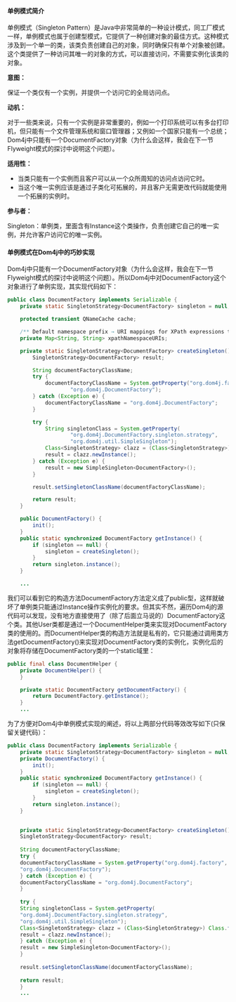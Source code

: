 #### 单例模式简介

单例模式（Singleton Pattern）是Java中非常简单的一种设计模式，同工厂模式一样，单例模式也属于创建型模式，它提供了一种创建对象的最佳方式。这种模式涉及到一个单一的类，该类负责创建自己的对象，同时确保只有单个对象被创建。这个类提供了一种访问其唯一的对象的方式，可以直接访问，不需要实例化该类的对象。

**意图：**

保证一个类仅有一个实例，并提供一个访问它的全局访问点。

**动机：**

对于一些类来说，只有一个实例是非常重要的，例如一个打印系统可以有多台打印机，但只能有一个文件管理系统和窗口管理器；又例如一个国家只能有一个总统；Dom4j中只能有一个DocumentFactory对象（为什么会这样，我会在下一节Flyweight模式的探讨中说明这个问题）。

**适用性：**

* 当类只能有一个实例而且客户可以从一个众所周知的访问点访问它时。
* 当这个唯一实例应该是通过子类化可拓展的，并且客户无需更改代码就能使用一个拓展的实例时。

**参与者：**

Singleton：单例类，里面含有Instance这个类操作，负责创建它自己的唯一实例，并允许客户访问它的唯一实例。

#### 单例模式在Dom4j中的巧妙实现

Dom4j中只能有一个DocumentFactory对象（为什么会这样，我会在下一节Flyweight模式的探讨中说明这个问题）。所以Dom4j中对DocumentFactory这个对象进行了单例实现，其实现代码如下：

```java
public class DocumentFactory implements Serializable {
    private static SingletonStrategy<DocumentFactory> singleton = null;

    protected transient QNameCache cache;

    /** Default namespace prefix → URI mappings for XPath expressions to use */
    private Map<String, String> xpathNamespaceURIs;

    private static SingletonStrategy<DocumentFactory> createSingleton() {
        SingletonStrategy<DocumentFactory> result;

        String documentFactoryClassName;
        try {
            documentFactoryClassName = System.getProperty("org.dom4j.factory",
                    "org.dom4j.DocumentFactory");
        } catch (Exception e) {
            documentFactoryClassName = "org.dom4j.DocumentFactory";
        }

        try {
            String singletonClass = System.getProperty(
                    "org.dom4j.DocumentFactory.singleton.strategy",
                    "org.dom4j.util.SimpleSingleton");
            Class<SingletonStrategy> clazz = (Class<SingletonStrategy>) Class.forName(singletonClass);
            result = clazz.newInstance();
        } catch (Exception e) {
            result = new SimpleSingleton<DocumentFactory>();
        }

        result.setSingletonClassName(documentFactoryClassName);

        return result;
    }

    public DocumentFactory() {
        init();
    }
    public static synchronized DocumentFactory getInstance() {
        if (singleton == null) {
            singleton = createSingleton();
        }
        return singleton.instance();
    }

    ...
```

我们可以看到它的构造方法DocumentFactory方法定义成了public型，这样就破坏了单例类只能通过Instance操作实例化的要求。但其实不然，遍历Dom4j的源代码可以发现，没有地方直接使用了（除了后面立马说的）DocumentFactory这个类。其他User类都是通过一个DocumentHelper类来实现对DocumentFactory类的使用的。而DocumentHelper类的构造方法就是私有的，它只能通过调用类方法getDocumentFactory\(\)来实现对DocumentFactory类的实例化，实例化后的对象将存储在DocumentFactory类的一个static域里：

```java
public final class DocumentHelper {
    private DocumentHelper() {
    }

    private static DocumentFactory getDocumentFactory() {
        return DocumentFactory.getInstance();
    }
    ...
```

为了方便对Dom4j中单例模式实现的阐述，将以上两部分代码等效改写如下\(只保留关键代码）：

```java
public class DocumentFactory implements Serializable {
    private static SingletonStrategy<DocumentFactory> singleton = null;
    private DocumentFactory() {
        init();
    }
    public static synchronized DocumentFactory getInstance() {
        if (singleton == null) {
            singleton = createSingleton();
        }
        return singleton.instance();
    }

  
    private static SingletonStrategy<DocumentFactory> createSingleton() {
    SingletonStrategy<DocumentFactory> result;
    
    String documentFactoryClassName;
    try {
    documentFactoryClassName = System.getProperty("org.dom4j.factory",
    "org.dom4j.DocumentFactory");
    } catch (Exception e) {
    documentFactoryClassName = "org.dom4j.DocumentFactory";
    }
    
    try {
    String singletonClass = System.getProperty(
    "org.dom4j.DocumentFactory.singleton.strategy",
    "org.dom4j.util.SimpleSingleton");
    Class<SingletonStrategy> clazz = (Class<SingletonStrategy>) Class.forName(singletonClass);
    result = clazz.newInstance();
    } catch (Exception e) {
    result = new SimpleSingleton<DocumentFactory>();
    }
    
    result.setSingletonClassName(documentFactoryClassName);
    
    return result;
    }
    ...
```



